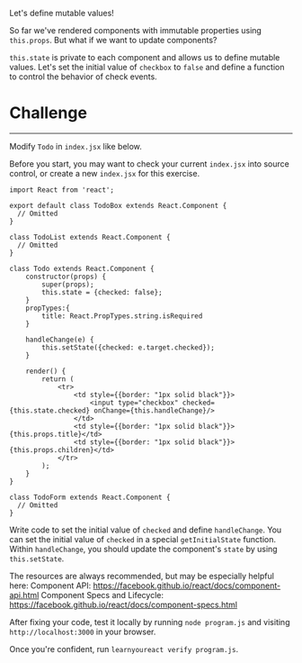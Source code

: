 Let's define mutable values!

So far we've rendered components with immutable properties using `this.props`.
But what if we want to update components?

`this.state` is private to each component and allows us to define mutable
values. Let's set the initial value of `checkbox` to `false` and define
a function to control the behavior of check events.

# Challenge
---

Modify `Todo` in `index.jsx` like below. 

Before you start, you may want to check your current `index.jsx` into source
control, or create a new `index.jsx` for this exercise.


```
import React from 'react';

export default class TodoBox extends React.Component {
  // Omitted
}

class TodoList extends React.Component {
  // Omitted
}

class Todo extends React.Component {
    constructor(props) {
        super(props);
        this.state = {checked: false};
    }
    propTypes:{
        title: React.PropTypes.string.isRequired
    }

    handleChange(e) {
        this.setState({checked: e.target.checked});
    }

    render() {
        return (
            <tr>
                <td style={{border: "1px solid black"}}>
                    <input type="checkbox" checked={this.state.checked} onChange={this.handleChange}/>
                </td>
                <td style={{border: "1px solid black"}}>{this.props.title}</td>
                <td style={{border: "1px solid black"}}>{this.props.children}</td>
            </tr>
        );
    }
}

class TodoForm extends React.Component {
  // Omitted
}
```

Write code to set the initial value of `checked` and define `handleChange`.
You can set the initial value of `checked` in a special `getInitialState` function.
Within `handleChange`, you should update the component's `state` by using `this.setState`.

The resources are always recommended, but may be especially helpful here:
Component API: https://facebook.github.io/react/docs/component-api.html
Component Specs and Lifecycle: https://facebook.github.io/react/docs/component-specs.html

After fixing your code, test it locally by running `node program.js` and
visiting `http://localhost:3000` in your browser.

Once you're confident, run `learnyoureact verify program.js`.
